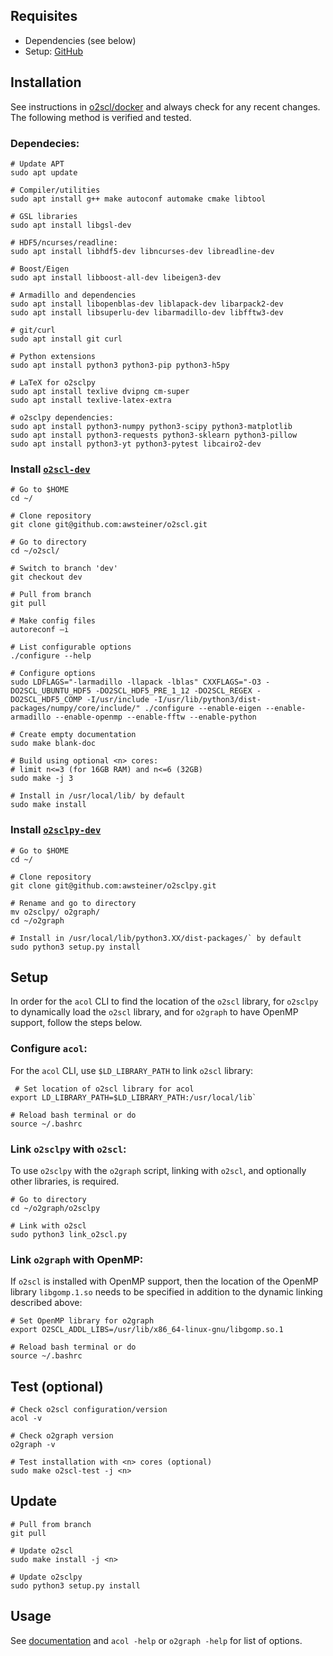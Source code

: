 ## Requisites
- Dependencies (see below) 
- Setup: [GitHub](./github.md)


## Installation 
See instructions in [o2scl/docker](https://github.com/awsteiner/o2scl/blob/main/docker/ubuntu_dev_full) and <span class="yellow">always check for any recent changes</span>. The following method is verified and tested.

### Dependecies:
```
# Update APT 
sudo apt update

# Compiler/utilities 
sudo apt install g++ make autoconf automake cmake libtool

# GSL libraries
sudo apt install libgsl-dev

# HDF5/ncurses/readline: 
sudo apt install libhdf5-dev libncurses-dev libreadline-dev

# Boost/Eigen
sudo apt install libboost-all-dev libeigen3-dev

# Armadillo and dependencies
sudo apt install libopenblas-dev liblapack-dev libarpack2-dev
sudo apt install libsuperlu-dev libarmadillo-dev libfftw3-dev

# git/curl 
sudo apt install git curl

# Python extensions
sudo apt install python3 python3-pip python3-h5py

# LaTeX for o2sclpy
sudo apt install texlive dvipng cm-super
sudo apt install texlive-latex-extra

# o2sclpy dependencies: 
sudo apt install python3-numpy python3-scipy python3-matplotlib
sudo apt install python3-requests python3-sklearn python3-pillow
sudo apt install python3-yt python3-pytest libcairo2-dev
```

### Install [`o2scl-dev`](https://github.com/awsteiner/o2scl/tree/dev)
```
# Go to $HOME
cd ~/

# Clone repository
git clone git@github.com:awsteiner/o2scl.git

# Go to directory 
cd ~/o2scl/

# Switch to branch 'dev'
git checkout dev

# Pull from branch 
git pull

# Make config files 
autoreconf –i

# List configurable options 
./configure --help

# Configure options
sudo LDFLAGS="-larmadillo -llapack -lblas" CXXFLAGS="-O3 -DO2SCL_UBUNTU_HDF5 -DO2SCL_HDF5_PRE_1_12 -DO2SCL_REGEX -DO2SCL_HDF5_COMP -I/usr/include -I/usr/lib/python3/dist-packages/numpy/core/include/" ./configure --enable-eigen --enable-armadillo --enable-openmp --enable-fftw --enable-python

# Create empty documentation 
sudo make blank-doc

# Build using optional <n> cores:
# limit n<=3 (for 16GB RAM) and n<=6 (32GB)
sudo make -j 3

# Install in /usr/local/lib/ by default 
sudo make install
```

### Install [`o2sclpy-dev`](https://github.com/awsteiner/o2sclpy/tree/dev)
```
# Go to $HOME 
cd ~/

# Clone repository 
git clone git@github.com:awsteiner/o2sclpy.git

# Rename and go to directory 
mv o2sclpy/ o2graph/
cd ~/o2graph

# Install in /usr/local/lib/python3.XX/dist-packages/` by default 
sudo python3 setup.py install
```

## Setup
In order for the `acol` CLI to find the location of the `o2scl` library, for `o2sclpy` to dynamically load the `o2scl` library, and for `o2graph` to have OpenMP support, follow the steps below.

### Configure `acol`:

For the `acol` CLI, use `$LD_LIBRARY_PATH` to link `o2scl` library:
```
 # Set location of o2scl library for acol
export LD_LIBRARY_PATH=$LD_LIBRARY_PATH:/usr/local/lib`

# Reload bash terminal or do
source ~/.bashrc
```

### Link `o2sclpy` with `o2scl`:
To use `o2sclpy` with the `o2graph` script, linking with `o2scl`, and optionally other libraries, is required.
```
# Go to directory
cd ~/o2graph/o2sclpy

# Link with o2scl
sudo python3 link_o2scl.py
```

### Link `o2graph` with OpenMP:
If `o2scl` is installed with OpenMP support, then the location of the OpenMP library `libgomp.1.so` needs to be specified in addition to the dynamic linking described above:
```
# Set OpenMP library for o2graph
export O2SCL_ADDL_LIBS=/usr/lib/x86_64-linux-gnu/libgomp.so.1

# Reload bash terminal or do
source ~/.bashrc
``` 

## Test (optional)
```
# Check o2scl configuration/version
acol -v

# Check o2graph version
o2graph -v

# Test installation with <n> cores (optional)
sudo make o2scl-test -j <n>
```

## Update 
```
# Pull from branch
git pull

# Update o2scl
sudo make install -j <n>

# Update o2sclpy
sudo python3 setup.py install
```


## Usage
See [documentation](https://neutronstars.utk.edu/code/o2scl/html/index.html) and `acol -help` or `o2graph -help` for list of options. 